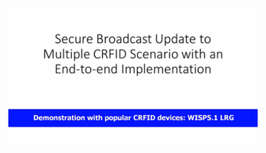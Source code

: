 [![](https://github.com/AdelaideAuto-IDLab/Wisecr/blob/master/demo/video.png)](https://youtu.be/5c_FhnmYwzQ)
